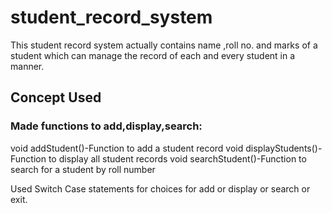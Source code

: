 # student_record_system
This student record system actually contains name ,roll no. and marks of a student which can manage the record of each and every student in a manner.

## Concept Used
### Made functions to add,display,search:
void addStudent()-Function to add a student record 
void displayStudents()-Function to display all student records
void searchStudent()-Function to search for a student by roll number

Used Switch Case statements for choices for add or display or search or exit.


